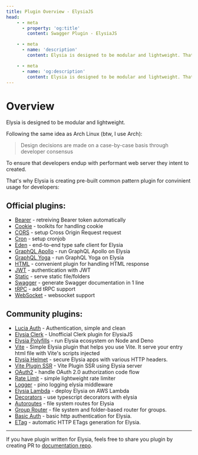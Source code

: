 ```yaml
---
title: Plugin Overview - ElysiaJS
head:
    - - meta
      - property: 'og:title'
        content: Swagger Plugin - ElysiaJS

    - - meta
      - name: 'description'
        content: Elysia is designed to be modular and lightweight. That's why Elysia is creating pre-built common pattern plugin for convinient usage for developers, and thanks to community plugins for customizing Elysia even further.

    - - meta
      - name: 'og:description'
        content: Elysia is designed to be modular and lightweight. That's why Elysia is creating pre-built common pattern plugin for convinient usage for developers, and thanks to community plugins for customizing Elysia even further.
---
```


# Overview
Elysia is designed to be modular and lightweight.

Following the same idea as Arch Linux (btw, I use Arch):

> Design decisions are made on a case-by-case basis through developer consensus

To ensure that developers endup with performant web server they intent to created.

That's why Elysia is creating pre-built common pattern plugin for convinient usage for developers:

## Official plugins:
- [Bearer](/plugins/bearer) - retreiving Bearer token automatically
- [Cookie](/plugins/cookie) - toolkits for handling cookie
- [CORS](/plugins/cors) - setup Cross Origin Request request
- [Cron](/plugins/cron) - setup cronjob
- [Eden](/plugins/eden/overview) - end-to-end type safe client for Elysia
- [GraphQL Apollo](/plugins/graphql-apollo) - run GraphQL Apollo on Elysia
- [GraphQL Yoga](/plugins/graphql-yoga) - run GraphQL Yoga on Elysia
- [HTML](/plugins/html) - convenient plugin for handling HTML response
- [JWT](/plugins/jwt) - authentication with JWT
- [Static](/plugins/static) - serve static file/folders
- [Swagger](/plugins/swagger) - generate Swagger documentation in 1 line
- [tRPC](/plugins/trpc) - add tRPC support
- [WebSocket](/patterns/websocket) - websocket support

## Community plugins:
- [Lucia Auth](https://github.com/pilcrowOnPaper/lucia) - Authentication, simple and clean
- [Elysia Clerk](https://github.com/wobsoriano/elysia-clerk) - Unofficial Clerk plugin for ElysiaJS
- [Elysia Polyfills](https://github.com/bogeychan/elysia-polyfills) - run Elysia ecosystem on Node and Deno
- [Vite](https://github.com/timnghg/elysia-vite) - Simple Elysia plugin that helps you use Vite. It serve your entry html file with Vite's scripts injected
- [Elysia Helmet](https://github.com/DevTobias/elysia-helmet) - secure Elysia apps with various HTTP headers.
- [Vite Plugin SSR](https://github.com/timnghg/elysia-vite-plugin-ssr) - Vite Plugin SSR using Elysia server
- [OAuth2](https://github.com/bogeychan/elysia-oauth2) - handle OAuth 2.0 authorization code flow
- [Rate Limit](https://github.com/rayriffy/elysia-rate-limit) - simple lightweight rate limiter
- [Logger](https://github.com/bogeychan/elysia-logger) - pino logging elysia middleware
- [Elysia Lambda](https://github.com/TotalTechGeek/elysia-lambda) - deploy Elysia on AWS Lambda
- [Decorators](https://github.com/gaurishhs/elysia-decorators) - use typescript decorators with elysia
- [Autoroutes](https://github.com/wobsoriano/elysia-autoroutes) - file system routes for Elysia
- [Group Router](https://github.com/itsyoboieltr/elysia-group-router) - file system and folder-based router for groups.
- [Basic Auth](https://github.com/itsyoboieltr/elysia-basic-auth) - basic http authentication for Elysia.
- [ETag](https://github.com/bogeychan/elysia-etag) - automatic HTTP ETags generation for Elysia.

---
If you have plugin written for Elysia, feels free to share you plugin by creating PR to [documentation repo](https://github.com/elysiajs/documentation).
